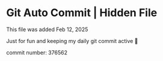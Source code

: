 # Git Auto Commit | Hidden File

This file was added Feb 12, 2025

Just for fun and keeping my daily git commit active 🤪

commit number: 376562
